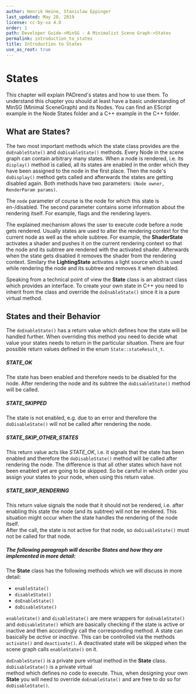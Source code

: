 ```yaml
---
author: Henrik Heine, Stanislaw Eppinger
last_updated: May 28, 2019
license: cc-by-sa 4.0
order: 1
path: Developer Guide->MinSG - A Minimalist Scene Graph->States
permalink: introduction_to_states
title: Introduction to States
use_as_root: true
---
```

<!------------------------------------------------------------------------------------------------
This work is licensed under the Creative Commons Attribution-ShareAlike 4.0 International License.
 To view a copy of this license, visit http://creativecommons.org/licenses/by-sa/4.0/.
 Author: Henrik Heine (hheine@mail.uni-paderborn.de)
         Stanislaw Eppinger (eppinger@mail.uni-paderborn.de)
 PADrend Version 1.0.0
------------------------------------------------------------------------------------------------->


# States
This chapter will explain PADrend's states and how to use them. To understand this chapter you should at least have a basic understanding of MinSG (Minimal SceneGraph) and its Nodes. You can find an EScript example in the Node States folder and a C++ example in the C++ folder.

## What are States?

The two most important methods which the state class provides are the `doEnableState()` and `doDisableState()` methods. Every Node in the scene graph can contain arbitrary many states. When a node is rendered, i.e. its `display()` method is called, all its states are enabled in the order which they have been assigned to the node in the first place. Then the node's `doDisplay()` method gets called and afterwards the states are getting disabled again. Both methods have two parameters: `(Node owner, RenderParam params)`.

The `node` parameter of course is the node for which this state is en-/disabled. The second parameter contains some information about the rendering itself. For example, flags and the rendering layers.

The explained mechanism allows the user to execute code before a node gets rendered. Usually states are used to alter the rendering context for the current node as well as the whole subtree. For example, the **ShaderState** activates a shader and pushes it on the current rendering context so that the node and its subtree are rendered with the activated shader. Afterwards when the state gets disabled it removes the shader from the rendering context. Similary the **LightingState** activates a light source which is used while rendering the node and its subtree and removes it when disabled.

Speaking from a technical point of view the **State** class is an abstract class which provides an interface. To create your own state in C++ you need to inherit from the class and override the `doEnableState()` since it is a pure virtual method.

## States and their Behavior

The `doEnableState()` has a return value which defines how the state will be handled further. When overriding this method you need to decide what value your states needs to return in the particular situation. There are four possible return values defined in the enum `State::stateResult_t`.

##### STATE_OK
The state has been enabled and therefore needs to be disabled for the node. After rendering the node and its subtree the `doDisableState()` method will be called.

##### STATE_SKIPPED
The state is not enabled, e.g. due to an error and therefore the `doDisableState()` will not be called after rendering the node.

##### STATE\_SKIP\_OTHER\_STATES
This return value acts like *STATE_OK*, i.e. it signals that the state has been enabled and therefore the `doDisableState()` method will be called after rendering the node. The difference is that all other states which have not been enabled yet are going to be skipped. So be careful in which order you assign your states to your node, when using this return value.

##### STATE\_SKIP\_RENDERING
This return value signals the node that it should not be rendered, i.e. after enabling this state the node (and its subtree) will not be rendered. This situation might occur when the state handles the rendering of the node itself.  
After the call, the state is not active for that node, so `doDisableState()` must not be called for that node.

##### The following paragraph will describe States and how they are implemented in more detail:

The **State** class has the following methods which we will discuss in more detail:  
* `enableState()`  
* `disableState()`  
* `doEnableState()`  
* `doDisableState()`  

`enableState()` and `disableState()` are mere wrappers for `doEnableState()` and `doDisableState()` which are basically checking if the state is active or inactive and then accordingly call the corresponding method. A state can basically be *active* or *inactive*. This can be controlled via the methods `activate()` and `deactivate()`. A deactivated state will be skipped when the scene graph calls `enableState()` on it.

`doEnableState()` is a private pure virtual method in the **State** class. `doDisableState()` is a private virtual  
method which defines no code to execute. Thus, when designing your own **State** you will need to override `doEnableState()` and are free to do so for `doDisableState()`.